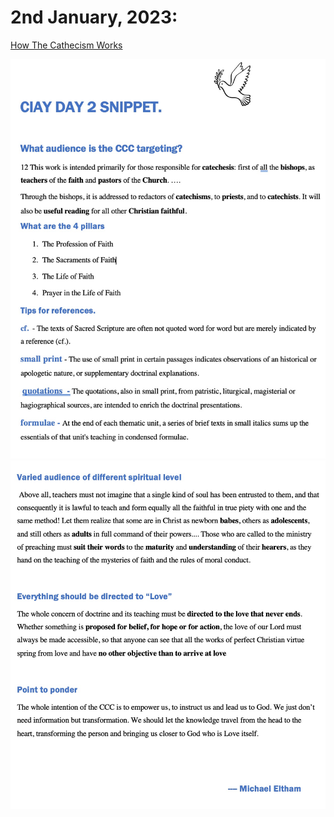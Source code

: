 # 2nd January, 2023:

[How The Cathecism Works](https://youtu.be/lSyMNeL7Fz0)

![Day 2 Snippet](https://github.com/fernal73/CIAY/blob/main/Day2Snippet1.jpg?raw=true)
![](https://github.com/fernal73/CIAY/blob/main/Day2Snippet2.jpg?raw=true)
